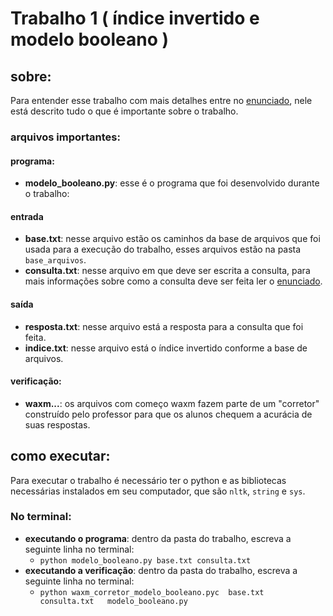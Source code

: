 # Trabalho 1 ( índice invertido e modelo booleano )

## sobre: 
Para entender esse trabalho com mais detalhes entre no [enunciado](https://github.com/Eduardo-Pires/ORI-UFU/blob/main/trabalho%201/Enunciado%20trab1_ori.pdf), nele está descrito tudo o que é importante sobre o trabalho.

### arquivos importantes:
#### programa:
- **modelo_booleano.py**: esse é o programa que foi desenvolvido durante o trabalho:
#### entrada
- **base.txt**: nesse arquivo estão os caminhos da base de arquivos que foi usada para a execução do trabalho, esses arquivos estão na pasta ```base_arquivos```.
- **consulta.txt**: nesse arquivo em que deve ser escrita a consulta, para mais informações sobre como a consulta deve ser feita ler o [enunciado](https://github.com/Eduardo-Pires/ORI-UFU/blob/main/trabalho%201/Enunciado%20trab1_ori.pdf).
#### saída
- **resposta.txt**: nesse arquivo está a resposta para a consulta que foi feita.
- **indice.txt**: nesse arquivo está o índice invertido conforme a base de arquivos.
#### verificação:
- **waxm...**: os arquivos com começo waxm fazem parte de um "corretor" construído pelo professor para que os alunos chequem a acurácia de suas respostas.
## como executar:
Para executar o trabalho é necessário ter o python e as bibliotecas necessárias instalados em seu computador, que são ```nltk```, ```string``` e ```sys```.
### No terminal:
- **executando o programa**: dentro da pasta do trabalho, escreva a seguinte linha no terminal:
  - ```python modelo_booleano.py base.txt consulta.txt```
- **executando a verificação**: dentro da pasta do trabalho, escreva a seguinte linha no terminal:
  - ```python waxm_corretor_modelo_booleano.pyc  base.txt  consulta.txt   modelo_booleano.py```

